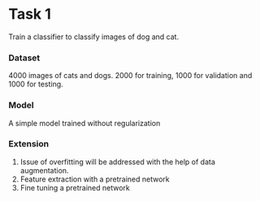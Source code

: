 # Task 1
Train a classifier to classify images of dog and cat.

### Dataset
4000 images of cats and dogs. 2000 for training, 
1000 for validation and 1000 for testing.


### Model
A simple model trained without regularization

### Extension
1. Issue of overfitting will be addressed with the help of data augmentation.
2. Feature extraction with a pretrained network
3. Fine tuning a pretrained network